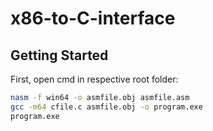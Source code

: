 # x86-to-C-interface

## Getting Started

First, open cmd in respective root folder:

```bash
nasm -f win64 -o asmfile.obj asmfile.asm
gcc -m64 cfile.c asmfile.obj -o program.exe
program.exe
```
